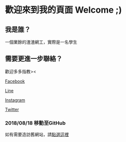 # 歡迎來到我的頁面 Welcome ;)

## 我是誰？
一個業餘的渣渣網工，實際是一名學生

## 需要更進一步聯絡？
歡迎多多指教><

[Facebook](https://facebook.com/startw333)

[Line](https://line.me/)

[Instagram](https://instagram.com/supersonictw)

[Twitter](https://twitter.com/yuuki_yusaku)

### 2018/08/18 移動至GitHub
如有需要造訪舊網站，請[點選這裡](https://old.randychen.tk/)
